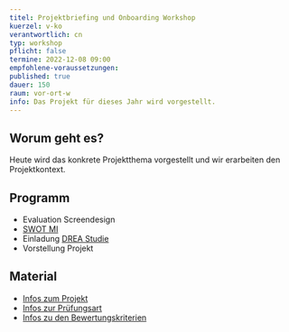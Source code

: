 ```yaml
---
titel: Projektbriefing und Onboarding Workshop
kuerzel: v-ko
verantwortlich: cn
typ: workshop
pflicht: false
termine: 2022-12-08 09:00
empfohlene-voraussetzungen: 
published: true
dauer: 150
raum: vor-ort-w
info: Das Projekt für dieses Jahr wird vorgestellt.
---
```


## Worum geht es?

Heute wird das konkrete Projektthema vorgestellt und wir erarbeiten den Projektkontext.

## Programm
- Evaluation Screendesign
- [SWOT MI](https://miro.com/app/board/uXjVPC45qUc=/?share_link_id=839800980150)
- Einladung [DREA Studie](https://moxd.io/ds)
- Vorstellung Projekt
<!--
[Team 1 // Interaktive Karten Design und Interaktion](https://miro.com/app/board/uXjVP8MVJTA=/?moveToWidget=3458764540596648689&cot=14)
[Team 2 // Third Party Anbieter & Frameworks](https://miro.com/app/board/uXjVP8MVJTA=/?moveToWidget=3458764540597963494&cot=14)
[Team 3 // Interaktive Karten für Kunst und Bilder](https://miro.com/app/board/uXjVP8MVJTA=/?moveToWidget=3458764540599993723&cot=14)
[Team 4 // Ortsbezogene Darstellung für kleine Displays](https://miro.com/app/board/uXjVP8MVJTA=/?moveToWidget=3458764540600356107&cot=14)
[Team 5 // CDA Designsystem](https://miro.com/app/board/uXjVP8MVJTA=/?moveToWidget=3458764540600529538&cot=14)-->

## Material
- [Infos zum Projekt](/mi-bachelor-screendesign-projekte/sd-2022/)
- [Infos zur Prüfungsart](/mi-bachelor-screendesign/projektpraesentationspruefung/)
- [Infos zu den Bewertungskriterien](/mi-bachelor-screendesign/niveaustufen/)
<!--
[Miro Board für die Einstiegsaufgabe](https://miro.com/app/board/uXjVOcO7ZxE=/?invite_link_id=122169251887)
[Miro Board für's Sammeln der Fragen](https://miro.com/app/board/uXjVOcOK8qU=/?invite_link_id=816403664652)
-->
